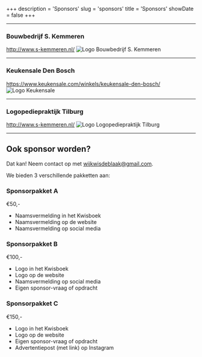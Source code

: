 +++
description = 'Sponsors'
slug = 'sponsors'
title = 'Sponsors'
showDate = false
+++

---

### Bouwbedrijf S. Kemmeren
http://www.s-kemmeren.nl/
![Logo Bouwbedrijf S. Kemmeren](/images/logo-bouwbedrijf-kemmeren.png)

---

### Keukensale Den Bosch
https://www.keukensale.com/winkels/keukensale-den-bosch/
![Logo Keukensale](/images/logo-keukensale.png)

---

### Logopediepraktijk Tilburg
http://www.s-kemmeren.nl/
![Logo Logopediepraktijk Tilburg](/images/logo-logopediepraktijk-tilburg.jpg)

---

## Ook sponsor worden?
Dat kan! Neem contact op met [wijkwisdeblaak@gmail.com](mailto:wijkwisdeblaak@gmail.com).

We bieden 3 verschillende pakketten aan:

### Sponsorpakket A
€50,-
* Naamsvermelding in het Kwisboek
* Naamsvermelding op de website
* Naamsvermelding op social media

### Sponsorpakket B
€100,-
* Logo in het Kwisboek 
* Logo op de website
* Naamsvermelding op social media
* Eigen sponsor-vraag of opdracht

### Sponsorpakket C
€150,-
* Logo in het Kwisboek
* Logo op de website
* Eigen sponsor-vraag of opdracht
* Advertentiepost (met link) op Instagram
